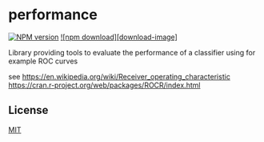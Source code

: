 # performance

[![NPM version][npm-image]][npm-url]
[![npm download][download-image]][download-url]

Library providing tools to evaluate the performance of a classifier using for example ROC curves

see https://en.wikipedia.org/wiki/Receiver_operating_characteristic
https://cran.r-project.org/web/packages/ROCR/index.html

## License

[MIT](./LICENSE)

[npm-image]: https://img.shields.io/npm/v/ml-performance.svg?style=flat-square
[npm-url]: https://npmjs.org/package/ml-performance
[download-url]: https://npmjs.org/package/ml-performance
